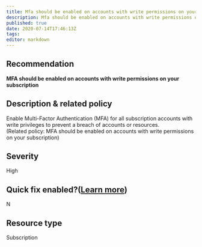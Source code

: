 ```yaml
---
title: Mfa should be enabled on accounts with write permissions on your subscription
description: Mfa should be enabled on accounts with write permissions on your subscription
published: true
date: 2020-07-14T17:46:13Z
tags:
editor: markdown
---
```


## Recommendation
**MFA should be enabled on accounts with write permissions on your subscription**

## Description & related policy
Enable Multi-Factor Authentication (MFA) for all subscription accounts with write privileges to prevent a breach of accounts or resources.<br>(Related policy: MFA should be enabled on accounts with write permissions on your subscription)

## Severity
High

## Quick fix enabled?([Learn more](https://docs.microsoft.com/azure/security-center/security-center-remediate-recommendations#recommendations-with-quick-fix-remediation))
N

## Resource type
Subscription




